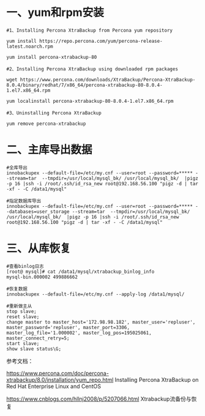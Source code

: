 # 一、yum和rpm安装
```
#1、Installing Percona XtraBackup from Percona yum repository

yum install https://repo.percona.com/yum/percona-release-latest.noarch.rpm

yum install percona-xtrabackup-80

#2、Installing Percona XtraBackup using downloaded rpm packages

wget https://www.percona.com/downloads/XtraBackup/Percona-XtraBackup-8.0.4/binary/redhat/7/x86_64/percona-xtrabackup-80-8.0.4-1.el7.x86_64.rpm

yum localinstall percona-xtrabackup-80-8.0.4-1.el7.x86_64.rpm

#3、Uninstalling Percona XtraBackup

yum remove percona-xtrabackup
```
# 二、主库导出数据
```
#全库导出
innobackupex --default-file=/etc/my.cnf --user=root --password=***** --stream=tar  --tmpdir=/usr/local/mysql_bk/ /usr/local/mysql_bk/  |pigz -p 16 |ssh -i /root/.ssh/id_rsa_new root@192.168.56.100 "pigz -d | tar -xf - -C /data1/mysql"

#指定数据库导出
innobackupex --default-file=/etc/my.cnf --user=root --password=***** --databases=user_storage --stream=tar  --tmpdir=/usr/local/mysql_bk/ /usr/local/mysql_bk/  |pigz -p 16 |ssh -i /root/.ssh/id_rsa_new root@192.168.56.100 "pigz -d | tar -xf - -C /data1/mysql"
```

# 三、从库恢复

```
#查看binlog日志
[root@ mysql]# cat /data1/mysql/xtrabackup_binlog_info
mysql-bin.000002 499886662

#恢复数据
innobackupex --default-file=/etc/my.cnf --apply-log /data1/mysql/

#重新做主从
stop slave;
reset slave;
change master to master_host='172.98.98.182', master_user='repluser', master_password='repluser', master_port=3306, master_log_file='1.000002', master_log_pos=195025061, master_connect_retry=5;
start slave;
show slave status\G;
```


参考文档：

https://www.percona.com/doc/percona-xtrabackup/8.0/installation/yum_repo.html  Installing Percona XtraBackup on Red Hat Enterprise Linux and CentOS


https://www.cnblogs.com/hllnj2008/p/5207066.html  Xtrabackup流备份与恢复

